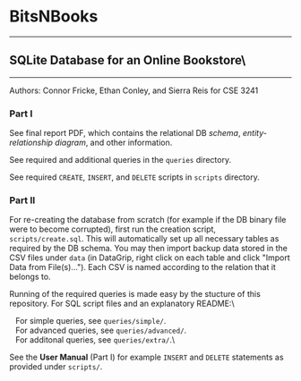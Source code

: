 # BitsNBooks
---
## SQLite Database for an Online Bookstore\
---
Authors: Connor Fricke, Ethan Conley, and Sierra Reis for CSE 3241

### Part I

See final report PDF, which contains the relational DB _schema_, _entity-relationship diagram_, and other information.

See required and additional queries in the `queries` directory.

See required `CREATE`, `INSERT`, and `DELETE` scripts in `scripts` directory.

### Part II

For re-creating the database from scratch (for example if the DB binary file were to become corrupted), first run the creation script, `scripts/create.sql`. This will automatically set up all necessary tables as required by the DB schema. You may then import backup data stored in the CSV files under `data` (in DataGrip, right click on each table and click "Import Data from File(s)..."). Each CSV is named according to the relation that it belongs to.

Running of the required queries is made easy by the stucture of this repository. For SQL script files and an explanatory README:\

&ensp; For simple queries, see `queries/simple/`.\
&ensp; For advanced queries, see `queries/advanced/`.\
&ensp; For additonal queries, see `queries/extra/`.\

See the __User Manual__ (Part I)  for example `INSERT` and `DELETE` statements as provided under `scripts/`.

